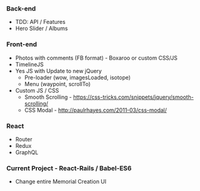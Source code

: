 ### Back-end
* TDD: API / Features
* Hero Slider / Albums

### Front-end
* Photos with comments (FB format) - Boxaroo or custom CSS/JS
* TimelineJS
* Yes JS with Update to new jQuery
  - Pre-loader (wow, imagesLoaded, isotope)
  - Menu (waypoint, scrollTo)
* Custom JS / CSS
  - Smooth Scrolling - https://css-tricks.com/snippets/jquery/smooth-scrolling/
  - CSS Modal - http://paulrhayes.com/2011-03/css-modal/

### React
- Router
- Redux
- GraphQL

### Current Project - React-Rails / Babel-ES6
* Change entire Memorial Creation UI
